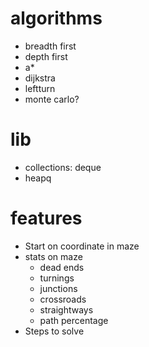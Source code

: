# algorithms
- breadth first
- depth first
- a*
- dijkstra
- leftturn
- monte carlo?

# lib
- collections: deque
- heapq

# features
- Start on coordinate in maze
- stats on maze
  - dead ends
  - turnings
  - junctions
  - crossroads
  - straightways
  - path percentage
- Steps to solve
